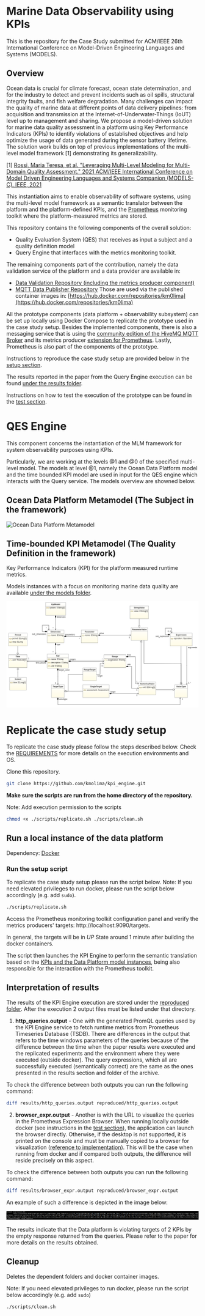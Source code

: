 # Marine Data Observability using KPIs
This is the repository for the Case Study submitted for ACM/IEEE 26th International Conference on Model-Driven Engineering Languages and Systems (MODELS).


## Overview

Ocean data is crucial for climate forecast, ocean state determination, and for the industry to detect and prevent incidents such as oil spills, structural integrity faults, and fish welfare degradation. Many challenges can impact the quality of marine data at different points of data delivery pipelines: from acquisition and transmission at the Internet-of-Underwater-Things (IoUT) level up to management and sharing. We propose a model-driven solution for marine data quality assessment in a platform using Key Performance Indicators (KPIs) to identify violations of established objectives and help optimize the usage of data generated during the sensor battery lifetime. The solution work builds on top of previous implementations of the multi-level model framework [1] demonstrating its generalizability. 

[1] [Rossi, Maria Teresa, et al. "Leveraging Multi-Level Modeling for Multi-Domain Quality Assessment." 2021 ACM/IEEE International Conference on Model Driven Engineering Languages and Systems Companion (MODELS-C). IEEE, 2021](https://ieeexplore.ieee.org/abstract/document/9643700) 

This instantiation aims to enable observability of software systems, using the multi-level model framework as a semantic translator between the platform and the platform-defined KPIs, and the [Prometheus](https://prometheus.io/) monitoring toolkit where the platform-measured metrics are stored.

This repository contains the following components of the overall solution:
* Quality Evaluation System (QES) that receives as input a subject and a quality definition model
* Query Engine that interfaces with the metrics monitoring toolkit.


The remaining components part of the contribution, namely the data validation service of the platform and a data provider are available in:
* [Data Validation Repository (including the metrics producer component)](https://github.com/kmolima/data_instrumentation)
* [MQTT Data Publisher Repository](https://github.com/kmolima/data_instrumentation)
Those are used via the published container images in: [https://hub.docker.com/repositories/km0lima](https://hub.docker.com/repositories/km0lima)

All the prototype components (data platform + observability subsystem) can be set up locally using Docker Compose to replicate the prototype used in the case study setup. 
Besides the implemented components, there is also a messaging service that is using the [community edition of the HiveMQ MQTT Broker](https://github.com/hivemq/hivemq-community-edition) and its metrics producer [extension for Prometheus](https://www.hivemq.com/extension/prometheus-extension/). Lastly, Prometheus is also part of the components of the prototype.

Instructions to reproduce the case study setup are provided below in the [setup section](https://github.com/kmolima/kpi_engine/edit/main/README.md#reproduce-case-study-setup).

The results reported in the paper from the Query Engine execution can be found [under the results folder](results/).

Instructions on how to test the execution of the prototype can be found in the [test section](https://github.com/kmolima/kpi_engine/blob/main/Test.md).


# QES Engine
This component concerns the instantiation of the MLM framework for system observability purposes using KPIs.

Particularly, we are working at the levels @1 and @0 of the specified multi-level model. The models at level @1, namely the Ocean Data Platform model and the time bounded KPI model are used in input for the QES engine which interacts with the Query service. The models overview are showned below.


## Ocean Data Platform Metamodel (The Subject in the framework)

![Ocean Data Platform Metamodel](/img/data_platform-diag.jpeg "Ecore Diagram")


## Time-bounded KPI Metamodel (The Quality Definition in the framework)
Key Performance Indicators (KPI) for the platform measured runtime metrics.

Models instances with a focus on monitoring marine data quality are available [under the models folder](models/).

![KPI Metamodel](/img/timedkpi_diagram.png "Ecore Diagram")

# Replicate the case study setup
To replicate the case study please follow the steps described below. Check the [REQUIREMENTS](REQUIREMENTS) for more details on the execution environments and OS.

Clone this repository.

```bash
git clone https://github.com/kmolima/kpi_engine.git
```
**Make sure the scripts are run from the home directory of the repository.**

Note: Add execution permission to the scripts 

```bash
chmod +x ./scripts/replicate.sh ./scripts/clean.sh 
```

## Run a local instance of the data platform
Dependency: [Docker](https://docs.docker.com/engine/install/)

### Run the setup script
To replicate the case study setup please run the script below.
Note: If you need elevated privileges to run docker, please run the script below accordingly (e.g. add ``` sudo ```).  


```bash
./scripts/replicate.sh
```
Access the Prometheus monitoring toolkit configuration panel and verify the metrics producers' targets:
http://localhost:9090/targets.

In general, the targets will be in *UP* State around 1 minute after building the docker containers.

The script then launches the KPI Engine to perform the semantic translation based on the [KPIs and the Data Platform model instances](models/), being also responsible for the interaction with the Prometheus toolkit.

## Interpretation of results
The results of the KPI Engine execution are stored under the [reproduced folder](reproduced/). After the execution 2 output files must be listed under that directory.
1. **http_queries.output** - One with the generated PromQL queries used by the KPI Engine service to fetch runtime metrics from Prometheus Timeseries Database (TSDB).
There are differences in the output that refers to the time windows parameters of the queries because of the difference between the time when the paper results were executed and the replicated experiments and the environment where they were executed (outside docker). The query expressions, which all are successfully executed (semantically correct) are the same as the ones presented in the results section and folder of the archive.

To check the difference between both outputs you can run the following command:

```bash
diff results/http_queries.output reproduced/http_queries.output
```

2. **browser_expr.output** - Another is with the URL to visualize the queries in the Prometheus Expression Browser. When running locally outside docker (see instructions in the [test section](https://github.com/kmolima/kpi_engine/blob/main/Test.md)), the application can launch the browser directly. Otherwise, if the desktop is not supported, it is printed on the console and must be manually copied to a browser for visualization ([reference to implementation](https://github.com/kmolima/kpi_engine/blob/748129288d7419b3884296c90adf3267e1810e93/src/no/smartocean/modeling/engine/application/KpiEngine.java#L65C1-L65C61)). This will be the case when running from docker and if compared both outputs, the difference will reside precisely on this aspect.

To check the difference between both outputs you can run the following command:

```bash
diff results/browser_expr.output reproduced/browser_expr.output
```
An example of such a difference is depicted in the image below:

![Example of a generated URL](/img/URL.png "Example of a generated URL")

The results indicate that the Data platform is violating targets of 2 KPIs by the empty response returned from the queries.
Please refer to the paper for more details on the results obtained.
   
## Cleanup

Deletes the dependent folders and docker container images.

Note: If you need elevated privileges to run docker, please run the script below accordingly (e.g. add ``` sudo ```) 

```bash
./scripts/clean.sh
```

